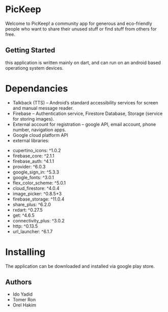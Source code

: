 # PicKeep

Welcome to PicKeep! a community app for generous and eco-friendly people who want to share their unused stuff or find stuff from others for free. 

## Getting Started
this application is written mainly on dart, and can run on an android based operationg system devices.

# Dependancies
* Talkback (TTS) – Android’s standard accessibility services for screen and manual message reader.
* Firebase – Authentication service, Firestore Database, Storage (service for storing images).
* External account for registration – google API, email account, phone number, navigation apps.
* Google cloud platform API
* external libraries:
- cupertino_icons: ^1.0.2
- firebase_core: ^2.1.1
- firebase_auth: ^4.1.1
- provider: ^6.0.3
- google_sign_in: ^5.3.3
- google_fonts: ^3.0.1
- flex_color_scheme: ^5.0.1
- cloud_firestore: ^4.0.4
- image_picker: ^0.8.5+3
- firebase_storage: ^11.0.4
- share_plus: ^6.2.0
- rxdart: ^0.27.5
- get: ^4.6.5
- connectivity_plus: ^3.0.2
- http: ^0.13.5
- url_launcher: ^6.1.7

# Installing
The application can be downloaded and installed via google play store.

## Authors
* Ido Yadid
* Tomer Ron
* Orel Hakim
